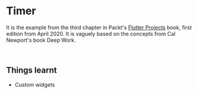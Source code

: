 # Timer

It is the example from the third chapter in Packt's [Flutter Projects](https://www.packtpub.com/product/flutter-projects/9781838647773) book, first edition from April 2020. It is vaguely based on the concepts from Cal Newport's book Deep Work.

&nbsp; 

## Things learnt

* Custom widgets